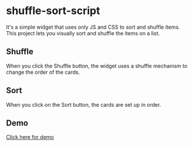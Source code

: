 # shuffle-sort-script


It's a simple widget that uses only JS and CSS to sort and shuffle items. This project lets you visually sort and shuffle the items on a list.

## Shuffle

When you click the Shuffle button, the widget uses a shuffle mechanism to change the order of the cards.

## Sort

When you click on the Sort button, the cards are set up in order.

## Demo

[Click here for demo](https://shuffle-sort-script.vercel.app/)
